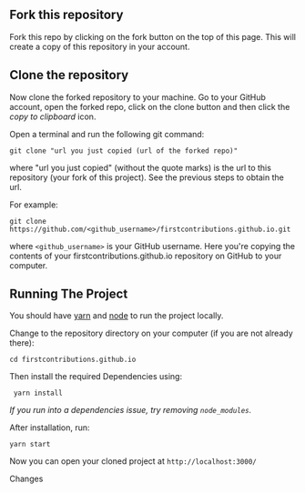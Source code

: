 ## Fork this repository

Fork this repo by clicking on the fork button on the top of this page.
This will create a copy of this repository in your account.

## Clone the repository
Now clone the forked repository to your machine. Go to your GitHub account, open the forked repo, click on the clone button and then click the *copy to clipboard* icon.

Open a terminal and run the following git command:

```
git clone "url you just copied (url of the forked repo)"
```
where "url you just copied" (without the quote marks) is the url to this repository (your fork of this project). See the previous steps to obtain the url.


For example:
```
git clone https://github.com/<github_username>/firstcontributions.github.io.git
```
where `<github_username>` is your GitHub username.
Here you're copying the contents of your firstcontributions.github.io repository on GitHub to your computer.

## Running The Project
You should have [yarn](https://yarnpkg.com/en/docs/install) and [node](https://nodejs.org/en/download/) to run the project locally.

Change to the repository directory on your computer (if you are not already there):
```
cd firstcontributions.github.io
```

Then install the required Dependencies using:
```
 yarn install
```

*If you run into a dependencies issue, try removing `node_modules`.*

After installation, run:
```
yarn start
```
Now you can open your cloned project at ` http://localhost:3000/
`

Changes

